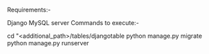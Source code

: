 Requirements:-

Django
MySQL server
Commands to execute:-

cd "<additional_path>/tables/djangotable
python manage.py migrate
python manage.py runserver
